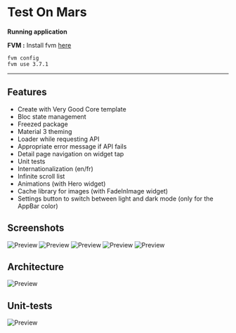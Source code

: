 # Test On Mars

**Running application**


**FVM :**
Install fvm [here](https://fvm.app/docs/getting_started/installation)


    fvm config
	fvm use 3.7.1


---

## Features

- Create with Very Good Core template
- Bloc state management
- Freezed package
- Material 3 theming
- Loader while requesting API
- Appropriate error message if API fails
- Detail page navigation on widget tap
- Unit tests
- Internationalization (en/fr)
- Infinite scroll list
- Animations (with Hero widget)
- Cache library for images (with FadeInImage widget)
- Settings button to switch between light and dark mode (only for the AppBar color)

## Screenshots

![Preview](screens/1.png)
![Preview](screens/2.png)
![Preview](screens/3.png)
![Preview](screens/4.png)
![Preview](screens/5.png)

## Architecture

![Preview](screens/archi.png)

## Unit-tests

![Preview](screens/unit-tests.png)